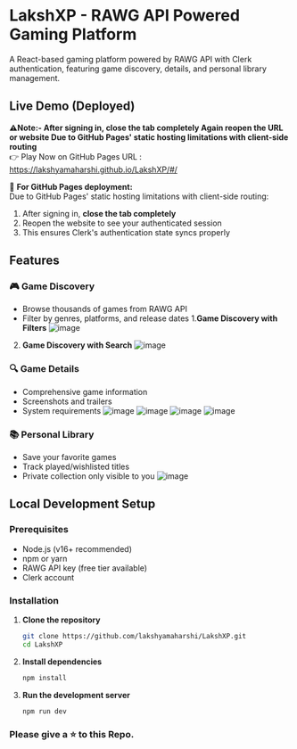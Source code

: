 # LakshXP - RAWG API Powered Gaming Platform

A React-based gaming platform powered by RAWG API with Clerk authentication, featuring game discovery, details, and personal library management.
## Live Demo (Deployed)
**⚠️Note:- After signing in, **close the tab completely Again reopen the URL or website** Due to GitHub Pages' static hosting limitations with client-side routing** <br/>
👉 Play Now on GitHub Pages 
URL : https://lakshyamaharshi.github.io/LakshXP/#/

🔐 **For GitHub Pages deployment:**  
Due to GitHub Pages' static hosting limitations with client-side routing:
1. After signing in, **close the tab completely**
2. Reopen the website to see your authenticated session
3. This ensures Clerk's authentication state syncs properly

## Features

### 🎮 Game Discovery
- Browse thousands of games from RAWG API
- Filter by genres, platforms, and release dates
1.**Game Discovery with Filters**
  ![image](https://github.com/user-attachments/assets/ac3f8eec-1cec-4eb1-a52a-ef65f4c3db5a)
2. **Game Discovery with Search**
  ![image](https://github.com/user-attachments/assets/66bcaf9d-42ce-4264-b7f3-b27100a7bbe2)

### 🔍 Game Details
- Comprehensive game information
- Screenshots and trailers
- System requirements
  ![image](https://github.com/user-attachments/assets/c022581b-2fe9-4e25-a9e9-d64b9a9e3c2e)
  ![image](https://github.com/user-attachments/assets/42b05a60-70b6-49de-a0be-2f2f89c14621)
  ![image](https://github.com/user-attachments/assets/bb2df975-1d46-4f29-b172-3fabe556e488)
  ![image](https://github.com/user-attachments/assets/ce867bb0-e649-4b60-82e8-c2a131f20789)





### 📚 Personal Library
- Save your favorite games
- Track played/wishlisted titles
- Private collection only visible to you
   ![image](https://github.com/user-attachments/assets/b34d2bde-1710-45e0-a41e-3f2a0b529126)


## Local Development Setup

### Prerequisites
- Node.js (v16+ recommended)
- npm or yarn
- RAWG API key (free tier available)
- Clerk account

### Installation

1. **Clone the repository**
   ```bash
   git clone https://github.com/lakshyamaharshi/LakshXP.git
   cd LakshXP
   ```
2. **Install dependencies**
    ```bash
    npm install
    ```
3. **Run the development server**
    ```bash
    npm run dev
    ```


### Please give a ⭐ to this Repo.
